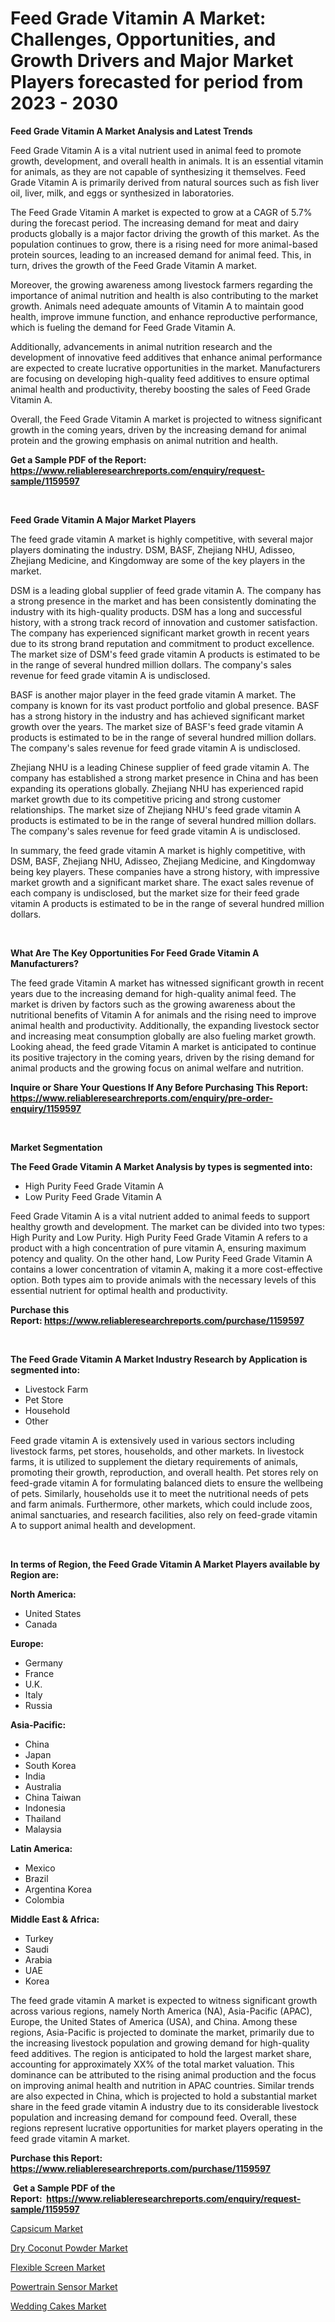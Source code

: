 <p><h1>Feed Grade Vitamin A Market: Challenges, Opportunities, and Growth Drivers and Major Market Players forecasted for period from 2023 - 2030</h1></p><p><strong>Feed Grade Vitamin A Market Analysis and Latest Trends</strong></p>
<p><p>Feed Grade Vitamin A is a vital nutrient used in animal feed to promote growth, development, and overall health in animals. It is an essential vitamin for animals, as they are not capable of synthesizing it themselves. Feed Grade Vitamin A is primarily derived from natural sources such as fish liver oil, liver, milk, and eggs or synthesized in laboratories.</p><p>The Feed Grade Vitamin A market is expected to grow at a CAGR of 5.7% during the forecast period. The increasing demand for meat and dairy products globally is a major factor driving the growth of this market. As the population continues to grow, there is a rising need for more animal-based protein sources, leading to an increased demand for animal feed. This, in turn, drives the growth of the Feed Grade Vitamin A market.</p><p>Moreover, the growing awareness among livestock farmers regarding the importance of animal nutrition and health is also contributing to the market growth. Animals need adequate amounts of Vitamin A to maintain good health, improve immune function, and enhance reproductive performance, which is fueling the demand for Feed Grade Vitamin A.</p><p>Additionally, advancements in animal nutrition research and the development of innovative feed additives that enhance animal performance are expected to create lucrative opportunities in the market. Manufacturers are focusing on developing high-quality feed additives to ensure optimal animal health and productivity, thereby boosting the sales of Feed Grade Vitamin A.</p><p>Overall, the Feed Grade Vitamin A market is projected to witness significant growth in the coming years, driven by the increasing demand for animal protein and the growing emphasis on animal nutrition and health.</p></p>
<p><strong>Get a Sample PDF of the Report:&nbsp; <a href="https://www.reliableresearchreports.com/enquiry/request-sample/1159597">https://www.reliableresearchreports.com/enquiry/request-sample/1159597</a></strong></p>
<p>&nbsp;</p>
<p><strong>Feed Grade Vitamin A Major Market Players</strong></p>
<p><p>The feed grade vitamin A market is highly competitive, with several major players dominating the industry. DSM, BASF, Zhejiang NHU, Adisseo, Zhejiang Medicine, and Kingdomway are some of the key players in the market.</p><p>DSM is a leading global supplier of feed grade vitamin A. The company has a strong presence in the market and has been consistently dominating the industry with its high-quality products. DSM has a long and successful history, with a strong track record of innovation and customer satisfaction. The company has experienced significant market growth in recent years due to its strong brand reputation and commitment to product excellence. The market size of DSM's feed grade vitamin A products is estimated to be in the range of several hundred million dollars. The company's sales revenue for feed grade vitamin A is undisclosed.</p><p>BASF is another major player in the feed grade vitamin A market. The company is known for its vast product portfolio and global presence. BASF has a strong history in the industry and has achieved significant market growth over the years. The market size of BASF's feed grade vitamin A products is estimated to be in the range of several hundred million dollars. The company's sales revenue for feed grade vitamin A is undisclosed.</p><p>Zhejiang NHU is a leading Chinese supplier of feed grade vitamin A. The company has established a strong market presence in China and has been expanding its operations globally. Zhejiang NHU has experienced rapid market growth due to its competitive pricing and strong customer relationships. The market size of Zhejiang NHU's feed grade vitamin A products is estimated to be in the range of several hundred million dollars. The company's sales revenue for feed grade vitamin A is undisclosed.</p><p>In summary, the feed grade vitamin A market is highly competitive, with DSM, BASF, Zhejiang NHU, Adisseo, Zhejiang Medicine, and Kingdomway being key players. These companies have a strong history, with impressive market growth and a significant market share. The exact sales revenue of each company is undisclosed, but the market size for their feed grade vitamin A products is estimated to be in the range of several hundred million dollars.</p></p>
<p>&nbsp;</p>
<p><strong>What Are The Key Opportunities For Feed Grade Vitamin A Manufacturers?</strong></p>
<p><p>The feed grade Vitamin A market has witnessed significant growth in recent years due to the increasing demand for high-quality animal feed. The market is driven by factors such as the growing awareness about the nutritional benefits of Vitamin A for animals and the rising need to improve animal health and productivity. Additionally, the expanding livestock sector and increasing meat consumption globally are also fueling market growth. Looking ahead, the feed grade Vitamin A market is anticipated to continue its positive trajectory in the coming years, driven by the rising demand for animal products and the growing focus on animal welfare and nutrition.</p></p>
<p><strong>Inquire or Share Your Questions If Any Before Purchasing This Report: <a href="https://www.reliableresearchreports.com/enquiry/pre-order-enquiry/1159597">https://www.reliableresearchreports.com/enquiry/pre-order-enquiry/1159597</a></strong></p>
<p>&nbsp;</p>
<p><strong>Market Segmentation</strong></p>
<p><strong>The Feed Grade Vitamin A Market Analysis by types is segmented into:</strong></p>
<p><ul><li>High Purity Feed Grade Vitamin A</li><li>Low Purity Feed Grade Vitamin A</li></ul></p>
<p><p>Feed Grade Vitamin A is a vital nutrient added to animal feeds to support healthy growth and development. The market can be divided into two types: High Purity and Low Purity. High Purity Feed Grade Vitamin A refers to a product with a high concentration of pure vitamin A, ensuring maximum potency and quality. On the other hand, Low Purity Feed Grade Vitamin A contains a lower concentration of vitamin A, making it a more cost-effective option. Both types aim to provide animals with the necessary levels of this essential nutrient for optimal health and productivity.</p></p>
<p><strong>Purchase this Report:&nbsp;<a href="https://www.reliableresearchreports.com/purchase/1159597">https://www.reliableresearchreports.com/purchase/1159597</a></strong></p>
<p>&nbsp;</p>
<p><strong>The Feed Grade Vitamin A Market Industry Research by Application is segmented into:</strong></p>
<p><ul><li>Livestock Farm</li><li>Pet Store</li><li>Household</li><li>Other</li></ul></p>
<p><p>Feed grade vitamin A is extensively used in various sectors including livestock farms, pet stores, households, and other markets. In livestock farms, it is utilized to supplement the dietary requirements of animals, promoting their growth, reproduction, and overall health. Pet stores rely on feed-grade vitamin A for formulating balanced diets to ensure the wellbeing of pets. Similarly, households use it to meet the nutritional needs of pets and farm animals. Furthermore, other markets, which could include zoos, animal sanctuaries, and research facilities, also rely on feed-grade vitamin A to support animal health and development.</p></p>
<p>&nbsp;</p>
<p><strong>In terms of Region, the Feed Grade Vitamin A Market Players available by Region are:</strong></p>
<p>
    <p> <strong> North America: </strong>
        <ul>
            <li>United States</li>
            <li>Canada</li>
        </ul>
        </p> 
    <p> <strong> Europe: </strong>
        <ul>
            <li>Germany</li>
            <li>France</li>
            <li>U.K.</li>
            <li>Italy</li>
            <li>Russia</li>
        </ul>
        </p> 
    <p> <strong> Asia-Pacific: </strong>
        <ul>
            <li>China</li>
            <li>Japan</li>
            <li>South Korea</li>
            <li>India</li>
            <li>Australia</li>
            <li>China Taiwan</li>
            <li>Indonesia</li>
            <li>Thailand</li>
            <li>Malaysia</li>
        </ul>
        </p> 
    <p> <strong> Latin America: </strong>
        <ul>
            <li>Mexico</li>
            <li>Brazil</li>
            <li>Argentina Korea</li>
            <li>Colombia</li>
        </ul>
        </p> 
    <p> <strong> Middle East & Africa: </strong>
        <ul>
            <li>Turkey</li>
            <li>Saudi</li>
            <li>Arabia</li>
            <li>UAE</li>
            <li>Korea</li>
        </ul>
    </p>
    </p>
<p><p>The feed grade vitamin A market is expected to witness significant growth across various regions, namely North America (NA), Asia-Pacific (APAC), Europe, the United States of America (USA), and China. Among these regions, Asia-Pacific is projected to dominate the market, primarily due to the increasing livestock population and growing demand for high-quality feed additives. The region is anticipated to hold the largest market share, accounting for approximately XX% of the total market valuation. This dominance can be attributed to the rising animal production and the focus on improving animal health and nutrition in APAC countries. Similar trends are also expected in China, which is projected to hold a substantial market share in the feed grade vitamin A industry due to its considerable livestock population and increasing demand for compound feed. Overall, these regions represent lucrative opportunities for market players operating in the feed grade vitamin A market.</p></p>
<p><strong>Purchase this Report: <a href="https://www.reliableresearchreports.com/purchase/1159597">https://www.reliableresearchreports.com/purchase/1159597</a></strong></p>
<p>&nbsp;<strong>Get a Sample PDF of the Report:&nbsp;&nbsp;<a href="https://www.reliableresearchreports.com/enquiry/request-sample/1159597">https://www.reliableresearchreports.com/enquiry/request-sample/1159597</a></strong></p>
<p><strong></strong></p>
<p><p><a href="https://www.linkedin.com/pulse/capsicum-market-size-share-global-analysis-report-2023-2030-ayfre/">Capsicum Market</a></p><p><a href="https://www.linkedin.com/pulse/dry-coconut-powder-market-size-growth-forecast-from-2023--tkw2e/">Dry Coconut Powder Market</a></p><p><a href="https://medium.com/@siennaferry2023/flexible-screen-market-size-growth-forecast-2023-2030-045e4ad2a4d2">Flexible Screen Market</a></p><p><a href="https://medium.com/@marcoslemke2023/powertrain-sensor-market-size-growth-forecast-2023-2030-a630e67cfc8c">Powertrain Sensor Market</a></p><p><a href="https://www.linkedin.com/pulse/wedding-cakes-market-share-amp-new-trends-analysis-report-sycxe/">Wedding Cakes Market</a></p></p>